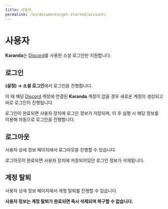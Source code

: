 ```yaml
---
title: 사용자
permalink: /ko/documents/get-started/account/
---
```

# 사용자
**Karanda**는 <Icon name="skill-icons:discord"/>[Discord](https://discord.com/)를 사용한 소셜 로그인만 지원합니다.

## 로그인
**<Icon name="material-symbols:settings"/>(설정) → 소셜 로그인**에서 로그인을 진행합니다.

이 때 해당 <Icon name="skill-icons:discord"/>[Discord](https://discord.com/) 계정에 연결된 **Karanda** 계정이 없을 경우 새로운 계정이 생성되고 바로 로그인이 진행됩니다.

로그인이 완료되면 사용자 장치에 로그인 정보가 저장되며, 이 후 실행 시 해당 정보를 이용해 자동으로 로그인을 진행합니다.

## 로그아웃
사용자 상세 정보 페이지에서 로그아웃을 진행할 수 있습니다.

로그아웃이 완료되면 사용자 장치에 저장되어있던 로그인 정보가 삭제됩니다.

## 계정 탈퇴
사용자 상세 정보 페이지에서 계정 탈퇴를 진행할 수 있습니다.

**사용자 정보는 계정 탈퇴가 완료되면 즉시 삭제되며 복구할 수 없습니다.**
